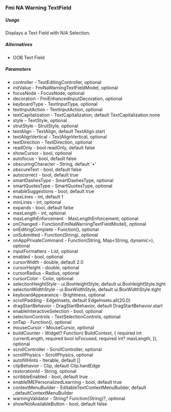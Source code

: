 ### Fmi NA Warning TextField

##### Usage

Displays a Text Field with N/A Selection.

##### Alternatives

* OOB Text Field

##### Parameters

* controller - TextEditingController, optional
* initValue - FmiNaWarningTextFieldModel, optional
* focusNode - FocusNode, optional
* decoration - FmiEnhancedInputDecoration, optional
* keyboardType - TextInputType, optional
* textInputAction - TextInputAction, optional
* textCapitalization - TextCapitalization, default TextCapitalization.none
* style - TextStyle, optional
* strutStyle - StrutStyle, optional
* textAlign - TextAlign, default TextAlign.start
* textAlignVertical - TextAlignVertical, optional
* textDirection - TextDirection, optional
* readOnly - bool readOnly, default false
* showCursor - bool, optional
* autofocus - bool, default false
* obscuringCharacter - String, default '•'
* obscureText -  bool, default false
* autocorrect - bool, default true
* smartDashesType - SmartDashesType, optional 
* smartQuotesType - SmartQuotesType, optional 
* enableSuggestions - bool, default true
* maxLines - int, default 1
* minLines - int, optional
* expands - bool, default false
* maxLength - int, optional
* maxLengthEnforcement - MaxLengthEnforcement, optional
* onChanged - Function(FmiNaWarningTextFieldModel), optional
* onEditingComplete - Function(), optional 
* onSubmitted - Function(String), optional
* onAppPrivateCommand - Function(String, Map<String, dynamic>), optional
* inputFormatters - List<TextInputFormatter>, optional
* enabled - bool, optional
* cursorWidth - double, default 2.0
* cursorHeight - double, optional
* cursorRadius - Radius, optional 
* cursorColor - Color, optional
* selectionHeightStyle - ui.BoxHeightStyle, default ui.BoxHeightStyle.tight
* selectionWidthStyle - ui.BoxWidthStyle, default ui.BoxWidthStyle.tight
* keyboardAppearance - Brightness, optional
* scrollPadding - EdgeInsets, default EdgeInsets.all(20.0) 
* dragStartBehavior - DragStartBehavior, default DragStartBehavior.start
* enableInteractiveSelection - bool, optional 
* selectionControls - TextSelectionControls, optional
* onTap - Function(), optional
* mouseCursor - MouseCursor, optional
* buildCounter - Widget? Function(
    BuildContext, {
    required int currentLength,
    required bool isFocused,
    required int? maxLength,
  }), optional
* scrollController - ScrollController, optional
* scrollPhysics - ScrollPhysics, optional
* autofillHints - Iterable<String>, default <String>[]
* clipBehavior - Clip, default Clip.hardEdge
* restorationId - String, optional
* scribbleEnabled - bool, default true 
* enableIMEPersonalizedLearning - bool, default true 
* contextMenuBuilder - EditableTextContextMenuBuilder, default _defaultContextMenuBuilder
* warningValidator -  String? Function(String)?, optional 
* showNotAvailableButton - bool, default false

`  `